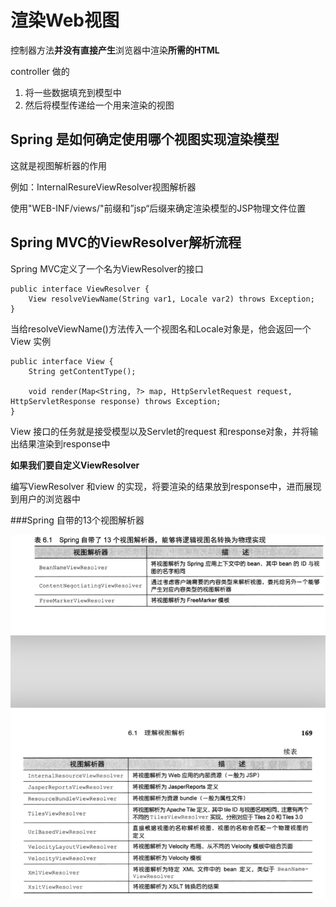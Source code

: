 # 渲染Web视图

控制器方法**并没有直接产生**浏览器中渲染**所需的HTML**

controller 做的

1. 将一些数据填充到模型中
2. 然后将模型传递给一个用来渲染的视图

## Spring 是如何确定使用哪个视图实现渲染模型

这就是视图解析器的作用

例如：InternalResureViewResolver视图解析器

​	使用"WEB-INF/views/"前缀和”jsp“后缀来确定渲染模型的JSP物理文件位置

## Spring MVC的ViewResolver解析流程

Spring MVC定义了一个名为ViewResolver的接口

```
public interface ViewResolver {
    View resolveViewName(String var1, Locale var2) throws Exception;
}
```

当给resolveViewName()方法传入一个视图名和Locale对象是，他会返回一个View 实例

```
public interface View {
    String getContentType();

    void render(Map<String, ?> map, HttpServletRequest request, HttpServletResponse response) throws Exception;
}
```

View 接口的任务就是接受模型以及Servlet的request 和response对象，并将输出结果渲染到response中

**如果我们要自定义ViewResolver**

编写ViewResolver 和view 的实现，将要渲染的结果放到response中，进而展现到用户的浏览器中

###Spring 自带的13个视图解析器

![image-20190801234854268](./img/image-20190801234854268.png)